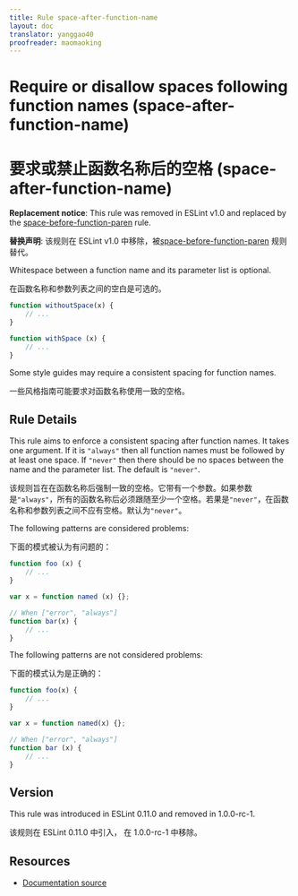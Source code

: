 ```yaml
---
title: Rule space-after-function-name
layout: doc
translator: yanggao40
proofreader: maomaoking
---
```

<!-- Note: No pull requests accepted for this file. See README.md in the root directory for details. -->

# Require or disallow spaces following function names (space-after-function-name)

# 要求或禁止函数名称后的空格 (space-after-function-name)

**Replacement notice**: This rule was removed in ESLint v1.0 and replaced by the [space-before-function-paren](space-before-function-paren) rule.

**替换声明**: 该规则在 ESLint v1.0 中移除，被[space-before-function-paren](space-before-function-paren) 规则替代。

Whitespace between a function name and its parameter list is optional.

在函数名称和参数列表之间的空白是可选的。

```js
function withoutSpace(x) {
    // ...
}

function withSpace (x) {
    // ...
}
```

Some style guides may require a consistent spacing for function names.

一些风格指南可能要求对函数名称使用一致的空格。

## Rule Details

This rule aims to enforce a consistent spacing after function names. It takes one argument. If it is `"always"` then all function names must be followed by at least one space. If `"never"` then there should be no spaces between the name and the parameter list. The default is `"never"`.

该规则旨在在函数名称后强制一致的空格。它带有一个参数。如果参数是`"always"`，所有的函数名称后必须跟随至少一个空格。若果是`"never"`，在函数名称和参数列表之间不应有空格。默认为`"never"`。


The following patterns are considered problems:

下面的模式被认为有问题的：

```js
function foo (x) {
    // ...
}

var x = function named (x) {};

// When ["error", "always"]
function bar(x) {
    // ...
}
```

The following patterns are not considered problems:

下面的模式认为是正确的：

```js
function foo(x) {
    // ...
}

var x = function named(x) {};

// When ["error", "always"]
function bar (x) {
    // ...
}
```

## Version

This rule was introduced in ESLint 0.11.0 and removed in 1.0.0-rc-1.

该规则在 ESLint 0.11.0 中引入， 在 1.0.0-rc-1 中移除。

## Resources

* [Documentation source](https://github.com/eslint/eslint/tree/master/docs/rules/space-after-function-name.md)
